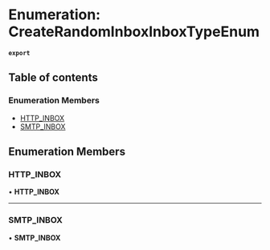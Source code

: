 # Enumeration: CreateRandomInboxInboxTypeEnum

**`export`**

## Table of contents

### Enumeration Members

- [HTTP\_INBOX](CreateRandomInboxInboxTypeEnum.md#http_inbox)
- [SMTP\_INBOX](CreateRandomInboxInboxTypeEnum.md#smtp_inbox)

## Enumeration Members

### <a id="http_inbox" name="http_inbox"></a> HTTP\_INBOX

• **HTTP\_INBOX**

___

### <a id="smtp_inbox" name="smtp_inbox"></a> SMTP\_INBOX

• **SMTP\_INBOX**
